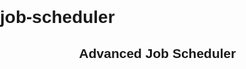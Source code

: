 # job-scheduler
<!DOCTYPE html>
<html>
<head>
  <meta charset='utf-8' />
  <meta name='viewport' content='width=device-width, initial-scale=1.0' />
  <title>Advanced Job Scheduler</title>
  <link href='https://cdn.jsdelivr.net/npm/fullcalendar@6.1.8/index.global.min.css' rel='stylesheet' />
  <style>
    body { font-family: Arial, sans-serif; margin: 0; padding: 0; }
    #calendar { max-width: 900px; margin: 40px auto; padding: 0 10px; }
    .fc-event { cursor: pointer; }
    .color-Walmart { background-color: #f39c12 !important; }
    .color-Grocery { background-color: #27ae60 !important; }
    .color-Other { background-color: #3498db !important; }
  </style>
</head>
<body>
  <h2 style="text-align:center;">Advanced Job Scheduler</h2>
  <div id='calendar'></div>

  <script src='https://cdn.jsdelivr.net/npm/fullcalendar@6.1.8/index.global.min.js'></script>
  <script>
    const jobs = [
      { id: '22666001', title: 'Pest Control - WALMART', start: '2025-05-08', city: 'Powell River', type: 'Walmart' },
      { id: '22666002', title: 'Pest Control - SAFEWAY', start: '2025-05-09', city: 'Powell River', type: 'Grocery' },
      { id: '22666003', title: 'Orkin Aire - Local Office', start: '2025-05-12', city: 'Gibsons', type: 'Other' }
    ];

    function getColorClass(type) {
      switch(type) {
        case 'Walmart': return 'color-Walmart';
        case 'Grocery': return 'color-Grocery';
        default: return 'color-Other';
      }
    }

    document.addEventListener('DOMContentLoaded', function() {
      var calendarEl = document.getElementById('calendar');
      var calendar = new FullCalendar.Calendar(calendarEl, {
        initialView: 'dayGridMonth',
        editable: true,
        selectable: true,
        events: jobs.map(job => ({
          id: job.id,
          title: job.title,
          start: job.start,
          className: getColorClass(job.type),
          extendedProps: {
            city: job.city,
            type: job.type
          }
        })),
        eventClick: function(info) {
          const props = info.event.extendedProps;
          alert(`Job: ${info.event.title}\nCity: ${props.city}\nType: ${props.type}\nScheduled: ${info.event.start.toDateString()}`);
        },
        eventDrop: function(info) {
          const jobId = info.event.id;
          const newDate = info.event.start.toISOString().split('T')[0];
          alert(`Job ${jobId} rescheduled to ${newDate}`);
        }
      });
      calendar.render();
    });
  </script>
</body>
</html>
